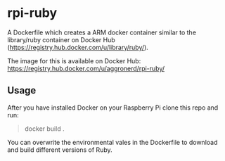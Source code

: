 # rpi-ruby #

A Dockerfile which creates a ARM docker container similar to the library/ruby container on Docker Hub (https://registry.hub.docker.com/u/library/ruby/). 

The image for this is available on Docker Hub: https://registry.hub.docker.com/u/aggronerd/rpi-ruby/

## Usage ##

After you have installed Docker on your Raspberry Pi clone this repo and run:

> docker build .

You can overwrite the environmental vales in the Dockerfile to download and build different versions of Ruby.
